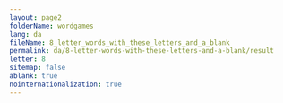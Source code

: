 ```yaml
---
layout: page2
folderName: wordgames
lang: da
fileName: 8_letter_words_with_these_letters_and_a_blank
permalink: da/8-letter-words-with-these-letters-and-a-blank/result
letter: 8
sitemap: false
ablank: true
nointernationalization: true
---
```

